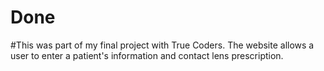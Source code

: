 # Done 
#This was part of my final project with True Coders. The website allows a user to enter a patient's information and contact lens prescription. 
